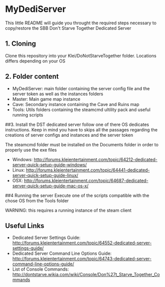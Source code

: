# MyDediServer

This little README will guide you throught the required steps necessary to copy/restore the SBB Don't Starve Together Dedicated Server

## 1. Cloning
Clone this repository into your Klei/DoNotStarveTogether folder. Locations differs depending on your OS

## 2. Folder content
- MyDediServer: main folder containing the server config file and the server token as well as the instances folders
- Master: Main game map instance
- Cave: Secondary instance containing the Cave and Ruins map
- Tools: Utils folders containing the steamcmd ultility pack and useful running scripts

##3. Install the DST dedicated server
follow one of there OS dedicates instructions. Keep in mind you have to skips all the passages regarding the creations of server configs and instances and the server token

The steamcmd folder must be installed on the Documents folder in order to properly use the exe files

- Windows: http://forums.kleientertainment.com/topic/64212-dedicated-server-quick-setup-guide-windows/
- Linux: http://forums.kleientertainment.com/topic/64441-dedicated-server-quick-setup-guide-linux/
- OSX: http://forums.kleientertainment.com/topic/64687-dedicated-server-quick-setup-guide-mac-os-x/

##4 Running the server
Execute one of the scripts compatible with the chose OS from the Tools folder

WARNING: this requires a running instance of the steam client

## Useful Links
- Dedicated Server Settings Guide: http://forums.kleientertainment.com/topic/64552-dedicated-server-settings-guide/
- Dedicated Server Command Line Options Guide: http://forums.kleientertainment.com/topic/64743-dedicated-server-command-line-options-guide/
- List of Console Commands: http://dontstarve.wikia.com/wiki/Console/Don%27t_Starve_Together_Commands
